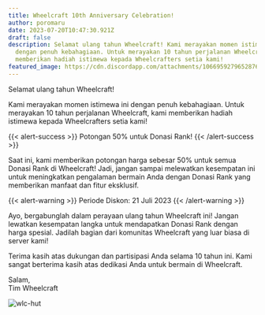 ```yaml
---
title: Wheelcraft 10th Anniversary Celebration!
author: poromaru
date: 2023-07-20T10:47:30.921Z
draft: false
description: Selamat ulang tahun Wheelcraft! Kami merayakan momen istimewa ini
  dengan penuh kebahagiaan. Untuk merayakan 10 tahun perjalanan Wheelcraft, kami
  memberikan hadiah istimewa kepada Wheelcrafters setia kami!
featured_image: https://cdn.discordapp.com/attachments/1066959279652876318/1131537741969096855/wlc-10-tahun.png
---
```

Selamat ulang tahun Wheelcraft!

Kami merayakan momen istimewa ini dengan penuh kebahagiaan. Untuk merayakan 10 tahun perjalanan Wheelcraft, kami memberikan hadiah istimewa kepada Wheelcrafters setia kami!

{{< alert-success >}} Potongan 50% untuk Donasi Rank! {{< /alert-success >}}

Saat ini, kami memberikan potongan harga sebesar 50% untuk semua Donasi Rank di Wheelcraft! Jadi, jangan sampai melewatkan kesempatan ini untuk meningkatkan pengalaman bermain Anda dengan Donasi Rank yang memberikan manfaat dan fitur eksklusif.

{{< alert-warning >}} Periode Diskon: 21 Juli 2023 {{< /alert-warning >}}

Ayo, bergabunglah dalam perayaan ulang tahun Wheelcraft ini! Jangan lewatkan kesempatan langka untuk mendapatkan Donasi Rank dengan harga spesial. Jadilah bagian dari komunitas Wheelcraft yang luar biasa di server kami!

Terima kasih atas dukungan dan partisipasi Anda selama 10 tahun ini. Kami sangat berterima kasih atas dedikasi Anda untuk bermain di Wheelcraft.

Salam,\
Tim Wheelcraft

![wlc-hut](https://cdn.discordapp.com/attachments/1066959279652876318/1131537741969096855/wlc-10-tahun.png "wlc-hut")